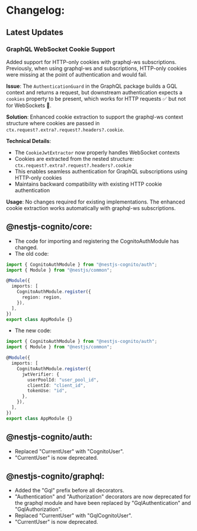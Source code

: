 # Changelog:

## Latest Updates

### GraphQL WebSocket Cookie Support

Added support for HTTP-only cookies with graphql-ws subscriptions. Previously, when using graphql-ws and subscriptions, HTTP-only cookies were missing at the point of authentication and would fail.

**Issue**: The `AuthenticationGuard` in the GraphQL package builds a GQL context and returns a request, but downstream authentication expects a `cookies` property to be present, which works for HTTP requests ✅ but not for WebSockets 🤔.

**Solution**: Enhanced cookie extraction to support the graphql-ws context structure where cookies are passed in `ctx.request?.extra?.request?.headers?.cookie`.

**Technical Details**:
- The `CookieJwtExtractor` now properly handles WebSocket contexts
- Cookies are extracted from the nested structure: `ctx.request?.extra?.request?.headers?.cookie`
- This enables seamless authentication for GraphQL subscriptions using HTTP-only cookies
- Maintains backward compatibility with existing HTTP cookie authentication

**Usage**: No changes required for existing implementations. The enhanced cookie extraction works automatically with graphql-ws subscriptions.

## @nestjs-cognito/core:

- The code for importing and registering the CognitoAuthModule has changed.
- The old code:

```ts
import { CognitoAuthModule } from "@nestjs-cognito/auth";
import { Module } from "@nestjs/common";

@Module({
  imports: [
    CognitoAuthModule.register({
      region: region,
    }),
  ],
})
export class AppModule {}
```

- The new code:

```ts
import { CognitoAuthModule } from "@nestjs-cognito/auth";
import { Module } from "@nestjs/common";

@Module({
  imports: [
    CognitoAuthModule.register({
      jwtVerifier: {
        userPoolId: "user_pool_id",
        clientId: "client_id",
        tokenUse: "id",
      },
    }),
  ],
})
export class AppModule {}
```

## @nestjs-cognito/auth:

- Replaced "CurrentUser" with "CognitoUser".
- "CurrentUser" is now deprecated.

## @nestjs-cognito/graphql:

- Added the "Gql" prefix before all decorators.
- "Authentication" and "Authorization" decorators are now deprecated for the graphql module and have been replaced by "GqlAuthentication" and "GqlAuthorization".
- Replaced "CurrentUser" with "GqlCognitoUser".
- "CurrentUser" is now deprecated.

